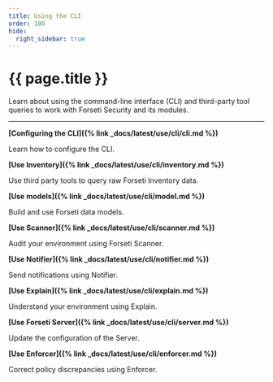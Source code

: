 ```yaml
---
title: Using the CLI 
order: 100
hide:
  right_sidebar: true
---
```


# {{ page.title }}

Learn about using the command-line interface (CLI) and 
third-party tool queries to work with Forseti Security 
and its modules.

---

**[Configuring the CLI]({% link _docs/latest/use/cli/cli.md %})**

Learn how to configure the CLI.

**[Use Inventory]({% link _docs/latest/use/cli/inventory.md %})**

Use third party tools to query raw Forseti Inventory data.

**[Use models]({% link _docs/latest/use/cli/model.md %})**

Build and use Forseti data models.

**[Use Scanner]({% link _docs/latest/use/cli/scanner.md %})**

Audit your environment using Forseti Scanner.

**[Use Notifier]({% link _docs/latest/use/cli/notifier.md %})**

Send notifications using Notifier.

**[Use Explain]({% link _docs/latest/use/cli/explain.md %})**

Understand your environment using Explain.

**[Use Forseti Server]({% link _docs/latest/use/cli/server.md %})**

Update the configuration of the Server.

**[Use Enforcer]({% link _docs/latest/use/cli/enforcer.md %})**

Correct policy discrepancies using Enforcer.
